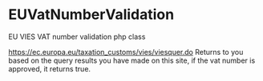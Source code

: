 # EUVatNumberValidation
EU VIES VAT number validation php class

https://ec.europa.eu/taxation_customs/vies/viesquer.do Returns to you based on the query results you have made on this site, if the vat number is approved, it returns true.
